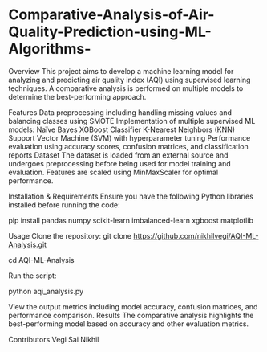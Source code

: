 # Comparative-Analysis-of-Air-Quality-Prediction-using-ML-Algorithms-
Overview
This project aims to develop a machine learning model for analyzing and predicting air quality index (AQI) using supervised learning techniques. A comparative analysis is performed on multiple models to determine the best-performing approach.

Features
Data preprocessing including handling missing values and balancing classes using SMOTE
Implementation of multiple supervised ML models:
Naïve Bayes
XGBoost Classifier
K-Nearest Neighbors (KNN)
Support Vector Machine (SVM) with hyperparameter tuning
Performance evaluation using accuracy scores, confusion matrices, and classification reports
Dataset
The dataset is loaded from an external source and undergoes preprocessing before being used for model training and evaluation. Features are scaled using MinMaxScaler for optimal performance.

Installation & Requirements
Ensure you have the following Python libraries installed before running the code:


pip install pandas numpy scikit-learn imbalanced-learn xgboost matplotlib

Usage
Clone the repository:
git clone https://github.com/nikhilvegi/AQI-ML-Analysis.git

cd AQI-ML-Analysis

Run the script:

python aqi_analysis.py

View the output metrics including model accuracy, confusion matrices, and performance comparison.
Results
The comparative analysis highlights the best-performing model based on accuracy and other evaluation metrics.

Contributors
Vegi Sai Nikhil
